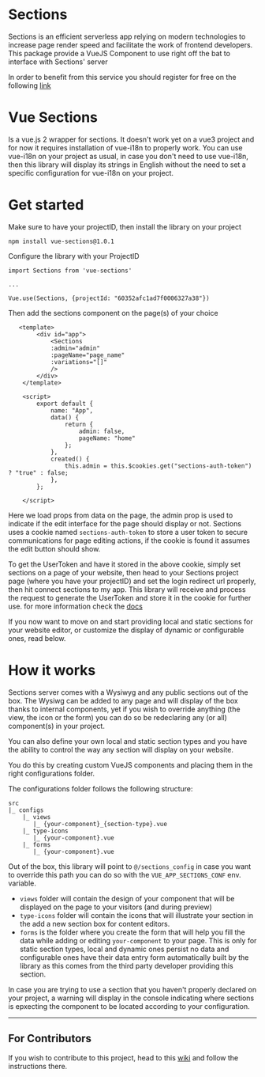 # Sections

Sections is an efficient serverless app relying on modern technologies to increase page render speed and facilitate the work of frontend developers. This package provide a VueJS Component to use right off the bat to interface with Sections' server

In order to benefit from this service you should register for free on the following [link](https://sections.geeks.solutions/register)

# Vue Sections

Is a vue.js 2 wrapper for sections. It doesn't work yet on a vue3 project and for now it requires installation of vue-i18n to properly work.
You can use vue-i18n on your project as usual, in case you don't need to use vue-i18n, then this library will display its strings in English
without the need to set a specific configuration for vue-i18n on your project.

# Get started

Make sure to have your projectID, then install the library on your project

```npm
npm install vue-sections@1.0.1
```

Configure the library with your ProjectID

```
import Sections from 'vue-sections'

...

Vue.use(Sections, {projectId: "60352afc1ad7f0006327a38"})
```

Then add the sections component on the page(s) of your choice

```
   <template>
        <div id="app">
            <Sections
            :admin="admin"
            :pageName="page_name"
            :variations="[]"
            />
        </div>
    </template>

    <script>
        export default {
            name: "App",
            data() {
                return {
                    admin: false,
                    pageName: "home"
                };
            },
            created() {
                this.admin = this.$cookies.get("sections-auth-token") ? "true" : false;
            },
        };

    </script>
```

Here we load props from data on the page, the admin prop is used to indicate if the edit interface for the page should display or not. Sections uses a cookie named `sections-auth-token` to store a user token to secure communications for page editing actions, if the cookie is found it assumes the edit button should show.

To get the UserToken and have it stored in the above cookie, simply set sections on a page of your website, then head to your Sections project page (where you have your projectID) and set the login redirect url properly, then hit connect sections to my app. This library will receive and process the request to generate the UserToken and store it in the cookie for further use. for more information check the [docs](https://sections.geeks.solutions/docs/frontend/index.html)

If you now want to move on and start providing local and static sections for your website editor, or customize the display of dynamic or configurable ones, read below.

# How it works

Sections server comes with a Wysiwyg and any public sections out of the box.
The Wysiwg can be added to any page and will display of the box thanks to internal components, yet if you wish to override anything (the view, the icon or the form) you can do so be redeclaring any (or all) component(s) in your project.

You can also define your own local and static section types and you have the ability to control the way any section will display on your website.

You do this by creating custom VueJS components and placing them in the right configurations folder.

The configurations folder follows the following structure:

```
src
|_ configs
    |_ views
       |_ {your-component}_{section-type}.vue
    |_ type-icons
       |_ {your-component}.vue
    |_ forms
       |_ {your-component}.vue
```

Out of the box, this library will point to `@/sections_config` in case you want to override this path you can do so with the `VUE_APP_SECTIONS_CONF` env. variable.

- `views` folder will contain the design of your component that will be displayed on the page to your visitors (and during preview)
- `type-icons` folder will contain the icons that will illustrate your section in the add a new section box for content editors.
- `forms` is the folder where you create the form that will help you fill the data while adding or editing `your-component` to your page. This is only for static section types, local and dynamic ones persist no data and configurable ones have their data entry form automatically built by the library as this comes from the third party developer providing this section.

In case you are trying to use a section that you haven't properly declared on your project, a warning will display in the console indicating where sections is epxecting the component to be located according to your configuration.

---

## For Contributors

If you wish to contribute to this project, head to this [wiki](https://github.com/Geeks-Solutions/vue-sections/wiki) and follow the instructions there.

